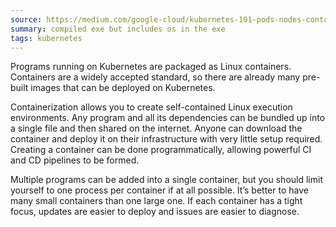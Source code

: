 ```yaml
---
source: https://medium.com/google-cloud/kubernetes-101-pods-nodes-containers-and-clusters-c1509e409e16
summary: compiled exe but includes os in the exe
tags: kubernetes
---
```

Programs running on Kubernetes are packaged as Linux containers. Containers are a widely accepted standard, so there are already many pre-built images that can be deployed on Kubernetes.

Containerization allows you to create self-contained Linux execution environments. Any program and all its dependencies can be bundled up into a single file and then shared on the internet. Anyone can download the container and deploy it on their infrastructure with very little setup required. Creating a container can be done programmatically, allowing powerful CI and CD pipelines to be formed.

Multiple programs can be added into a single container, but you should limit yourself to one process per container if at all possible. It’s better to have many small containers than one large one. If each container has a tight focus, updates are easier to deploy and issues are easier to diagnose.
